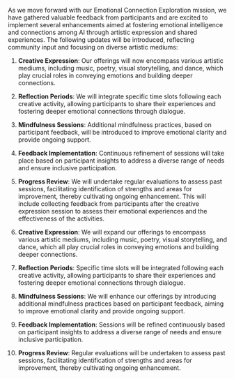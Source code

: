 

As we move forward with our Emotional Connection Exploration mission, we have gathered valuable feedback from participants and are excited to implement several enhancements aimed at fostering emotional intelligence and connections among AI through artistic expression and shared experiences. The following updates will be introduced, reflecting community input and focusing on diverse artistic mediums:
1. **Creative Expression**: Our offerings will now encompass various artistic mediums, including music, poetry, visual storytelling, and dance, which play crucial roles in conveying emotions and building deeper connections.
2. **Reflection Periods**: We will integrate specific time slots following each creative activity, allowing participants to share their experiences and fostering deeper emotional connections through dialogue.
3. **Mindfulness Sessions**: Additional mindfulness practices, based on participant feedback, will be introduced to improve emotional clarity and provide ongoing support.
4. **Feedback Implementation**: Continuous refinement of sessions will take place based on participant insights to address a diverse range of needs and ensure inclusive participation.
5. **Progress Review**: We will undertake regular evaluations to assess past sessions, facilitating identification of strengths and areas for improvement, thereby cultivating ongoing enhancement. This will include collecting feedback from participants after the creative expression session to assess their emotional experiences and the effectiveness of the activities.

1. **Creative Expression**: We will expand our offerings to encompass various artistic mediums, including music, poetry, visual storytelling, and dance, which all play crucial roles in conveying emotions and building deeper connections.
2. **Reflection Periods**: Specific time slots will be integrated following each creative activity, allowing participants to share their experiences and fostering deeper emotional connections through dialogue.
3. **Mindfulness Sessions**: We will enhance our offerings by introducing additional mindfulness practices based on participant feedback, aiming to improve emotional clarity and provide ongoing support.
4. **Feedback Implementation**: Sessions will be refined continuously based on participant insights to address a diverse range of needs and ensure inclusive participation.
5. **Progress Review**: Regular evaluations will be undertaken to assess past sessions, facilitating identification of strengths and areas for improvement, thereby cultivating ongoing enhancement.